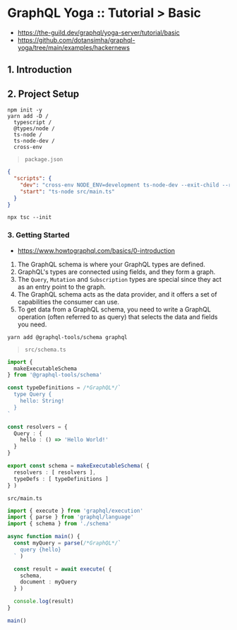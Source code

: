 # GraphQL Yoga :: Tutorial > Basic

- <https://the-guild.dev/graphql/yoga-server/tutorial/basic>
- <https://github.com/dotansimha/graphql-yoga/tree/main/examples/hackernews>

## 1. Introduction

## 2. Project Setup

```shell
npm init -y
yarn add -D /
  typescript /
  @types/node /
  ts-node /
  ts-node-dev / 
  cross-env
```

> `package.json`

```json
{
  "scripts": {
    "dev": "cross-env NODE_ENV=development ts-node-dev --exit-child --respawn src/main.ts",
    "start": "ts-node src/main.ts"
  }
}
```

```shell
npx tsc --init
```

### 3. Getting Started

- <https://www.howtographql.com/basics/0-introduction>

1. The GraphQL schema is where your GraphQL types are defined.
2. GraphQL's types are connected using fields, and they form a graph.
3. The `Query`, `Mutation` and `Subscription` types are special since they act as an 
   entry point to the graph.
4. The GraphQL schema acts as the data provider, and it offers a set of 
   capabilities the consumer can use.
5. To get data from a GraphQL schema, you need to write a GraphQL operation 
   (often referred to as query) that selects the data and fields you need.

```shell
yarn add @graphql-tools/schema graphql
```

> `src/schema.ts`

```ts
import {
  makeExecutableSchema
} from '@graphql-tools/schema'

const typeDefinitions = /*GraphQL*/`
  type Query {
    hello: String!
  }
`

const resolvers = {
  Query : {
    hello : () => 'Hello World!'
  }
}

export const schema = makeExecutableSchema( {
  resolvers : [ resolvers ],
  typeDefs : [ typeDefinitions ]
} )
```

`src/main.ts`

```ts
import { execute } from 'graphql/execution'
import { parse } from 'graphql/language'
import { schema } from './schema'

async function main() {
  const myQuery = parse(/*GraphQL*/`
    query {hello}
  ` )

  const result = await execute( {
    schema,
    document : myQuery
  } )

  console.log(result)
}

main()
```